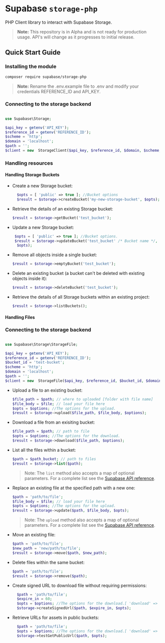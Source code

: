 # Supabase `storage-php`

PHP Client library to interact with Supabase Storage.

> **Note:** This repository is in Alpha and is not ready for production usage. API's will change as it progresses to initial release.

## Quick Start Guide

### Installing the module

```bash
composer require supabase/storage-php
```
> **Note:** Rename the .env.example file to .env and modify your credentials REFERENCE_ID and API_KEY.

### Connecting to the storage backend

```php

use Supabase\Storage;

$api_key = getenv('API_KEY');
$reference_id = getenv('REFERENCE_ID');
$scheme = 'http';
$domain = 'localhost';
$path = '';
$client = new  StorageClient($api_key, $reference_id, $domain, $scheme, $path);
```

### Handling resources

#### Handling Storage Buckets

- Create a new Storage bucket:

  ```php
    $opts = [ 'public' => true ]; //Bucket options
    $result = $storage->createBucket('my-new-storage-bucket', $opts);
  ```

- Retrieve the details of an existing Storage bucket:

  ```php
  $result = $storage->getBucket('test_bucket');
  ```

- Update a new Storage bucket:

  ```php
   $opts = [ 'public' => true ]; //Bucket options.
   $result = $storage->updateBucket('test_bucket' /* Bucket name */,
    $opts);
  ```

- Remove all objects inside a single bucket:

  ```php
  $result = $storage->emptyBucket('test_bucket');
  ```

- Delete an existing bucket (a bucket can't be deleted with existing objects inside it):

  ```php
  $result = $storage->deleteBucket('test_bucket');
  ```

- Retrieve the details of all Storage buckets within an existing project:

  ```php
  $result = $storage->listBuckets();
  ```

#### Handling Files

### Connecting to the storage backend

```php

use Supabase\Storage\StorageFile;

$api_key = getenv('API_KEY');
$reference_id = getenv('REFERENCE_ID');
$bucket_id = 'test-bucket';
$scheme = 'http';
$domain = 'localhost';
$path = '';
$client = new  StorageFile($api_key, $reference_id, $bucket_id, $domain, $scheme, $path);
```

- Upload a file to an existing bucket:

  ```php
  $file_path = $path; // where to uploaded [folder with file name]
  $file_body = $file; // load your file here
  $opts = $options; //The options for the upload.
  $result = $storage->upload($file_path, $file_body, $options);
  ```

- Download a file from an exisiting bucket:

  ```php
  $file_path = $path; // path to file
  $opts = $options; //The options for the download.
  $result = $storage->download($file_path, $options);
  ```

- List all the files within a bucket:

  ```php
  $path = $path_bucket; // path to files
  $result = $storage->list($path);
  ```

  > Note: The `list` method also accepts a map of optional parameters. For a complete list see the [Supabase API reference](https://supabase.com/docs/reference/javascript/storage-from-list).

- Replace an existing file at the specified path with a new one:

  ```php
  $path = 'path/to/file';
  $file_body = $file; // load your file here
  $opts = $options; //The options for the upload.
  $result = $storage->update($path, $file_body, $opts);
  ```

  > Note: The `upload` method also accepts a map of optional parameters. For a complete list see the [Supabase API reference](https://supabase.com/docs/reference/javascript/storage-from-upload).

- Move an existing file:

  ```php
  $path = 'path/to/file';
  $new_path = 'new/path/to/file';
  $result = $storage->move($path, $new_path);
  ```

- Delete files within the same bucket:

  ```php
  $path = 'path/to/file';
  $result = $storage->remove($path);
  ```

- Create signed URL to download file without requiring permissions:

  ```php
    $path = 'path/to/file';
    $expire_in = 60;
    $opts = $options; //The options for the download.[ 'download' => TRUE ]
    $storage->createSignedUrl($path, $expire_in, $opts);
  ```

- Retrieve URLs for assets in public buckets:

  ```php
    $path = 'path/to/file';
    $opts = $options; //The options for the download.[ 'download' => TRUE ]
    $storage->testGetPublicUrl($path, $opts);
  ```



